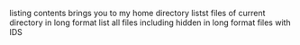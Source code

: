 listing contents
brings you to my home directory
listst files of current directory in long format
list all files including hidden in long format
files with IDS
